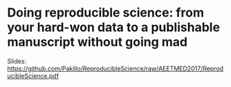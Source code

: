 # Doing reproducible science: from your hard-won data to a publishable manuscript without going mad

Slides: https://github.com/Pakillo/ReproducibleScience/raw/AEETMED2017/ReproducibleScience.pdf
